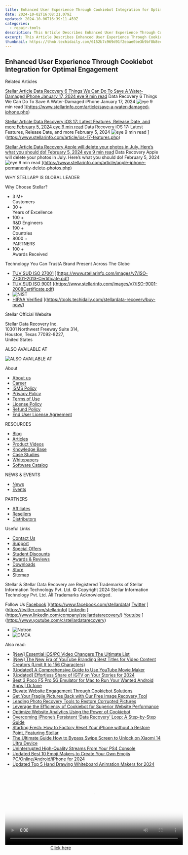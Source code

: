 ```yaml
---
title: Enhanced User Experience Through Cookiebot Integration for Optimal Engagement
date: 2024-10-02T16:08:21.079Z
updated: 2024-10-06T16:39:11.459Z
categories:
  - repair-tools
description: This Article Describes Enhanced User Experience Through Cookiebot Integration for Optimal Engagement
excerpt: This Article Describes Enhanced User Experience Through Cookiebot Integration for Optimal Engagement
thumbnail: https://thmb.techidaily.com/6152b7c969d91f2eaae0be3b9bf8b8ec86f6a4683a1dd9c2aefb366c737706ad.jpg
---
```


## Enhanced User Experience Through Cookiebot Integration for Optimal Engagement

Related Articles

[Stellar Article Data Recovery  6 Things We Can Do To Save A Water-Damaged iPhone January 17, 2024 eye 9 min read](https://www.stellarinfo.com/public/image/article/6-Things-We-Can-Do-To-Save-A-Water-Damaged-iPhone-1212.jpg) Data Recovery  6 Things We Can Do To Save A Water-Damaged iPhone January 17, 2024 ![eye](https://www.stellarinfo.com/public/newarticle/images/eye.png) 9 min read ](https://www.stellarinfo.com/article/save-a-water-damaged-iphone.php)

[Stellar Article Data Recovery  iOS 17: Latest Features, Release Date, and more February 5, 2024 eye 9 min read](https://www.stellarinfo.com/public/image/article/iOS-17-Latest-Features-Release-Date-&-More-1049.jpg) Data Recovery  iOS 17: Latest Features, Release Date, and more February 5, 2024 ![eye](https://www.stellarinfo.com/public/newarticle/images/eye.png) 9 min read ](https://www.stellarinfo.com/article/ios-17-features.php)

[Stellar Article Data Recovery  Apple will delete your photos in July. Here’s what you should do! February 5, 2024 eye 9 min read](https://www.stellarinfo.com/public/image/article/Apple-will-permanently-delete-your-photos-in-July-1040.jpg) Data Recovery  Apple will delete your photos in July. Here’s what you should do! February 5, 2024 ![eye](https://www.stellarinfo.com/public/newarticle/images/eye.png) 9 min read ](https://www.stellarinfo.com/article/apple-iphone-permanently-delete-photos.php)

 WHY STELLAR® IS GLOBAL LEADER

 Why Choose Stellar?

* 3  M+  
Customers
* 30 +  
Years of Excellence
* 100 +  
R&D Engineers
* 190 +  
Countries
* 8000 +  
PARTNERS
* 100 +  
Awards Received

 Technology You Can TrustA Brand Present Across The Globe

* [TUV SUD ISO 27001](https://www.stellarinfo.com/images/v7/tuv1.png) ](https://www.stellarinfo.com/images/v7/ISO-27001-2013-Certificate.pdf)
* [TUV SUD ISO 9001](https://www.stellarinfo.com/images/v7/tuv2.png) ](https://www.stellarinfo.com/images/v7/ISO-9001-2008Certificate.pdf)
* ![NIST](https://www.stellarinfo.com/images/v7/nist.png)
* [HIPAA Verified](https://www.stellarinfo.com/images/v7/hipa.png) ](https://tools.techidaily.com/stellardata-recovery/buy-now/)

 Stellar Official Website

 Stellar Data Recovery Inc.  
 10301 Northwest Freeway Suite 314,  
 Houston, Texas 77092-8227,  
 United States

 ALSO AVAILABLE AT

![ALSO AVAILABLE AT](https://www.stellarinfo.com/images/v7/Partners_logo_new.png)

 About

* [About us](https://tools.techidaily.com/stellardata-recovery/buy-now/)
* [Career](https://tools.techidaily.com/stellardata-recovery/buy-now/)
* [ISMS Policy](https://tools.techidaily.com/stellardata-recovery/buy-now/)
* [Privacy Policy](https://tools.techidaily.com/stellardata-recovery/buy-now/)
* [Terms of Use](https://tools.techidaily.com/stellardata-recovery/buy-now/)
* [License Policy](https://www.stellarinfo.com/software-licensing-usage.php)
* [Refund Policy](https://tools.techidaily.com/stellardata-recovery/buy-now/)
* [End User License Agreement](https://tools.techidaily.com/stellardata-recovery/buy-now/)

 RESOURCES

* [Blog](https://tools.techidaily.com/stellardata-recovery/buy-now/)
* [Articles](https://tools.techidaily.com/stellardata-recovery/buy-now/)
* [Product Videos](https://tools.techidaily.com/stellardata-recovery/buy-now/)
* [Knowledge Base](https://tools.techidaily.com/stellardata-recovery/buy-now/)
* [Case Studies](https://tools.techidaily.com/stellardata-recovery/buy-now/)
* [Whitepapers](https://tools.techidaily.com/stellardata-recovery/buy-now/)
* [Software Catalog](https://tools.techidaily.com/stellardata-recovery/buy-now/)

 NEWS & EVENTS

* [News](https://tools.techidaily.com/stellardata-recovery/buy-now/)
* [Events](https://www.stellarinfo.com/affiliate-summit/affiliate-summit.php)

 PARTNERS

* [Affiliates](https://tools.techidaily.com/stellardata-recovery/buy-now/)
* [Resellers](https://tools.techidaily.com/stellardata-recovery/buy-now/)
* [Distributors](https://tools.techidaily.com/stellardata-recovery/buy-now/)

 Useful Links

* [Contact Us](https://www.stellarinfo.com/contact/contact-us.php)
* [Support](https://tools.techidaily.com/stellardata-recovery/buy-now/)
* [Special Offers](https://tools.techidaily.com/stellardata-recovery/buy-now/)
* [Student Discounts](https://www.stellarinfo.com/student-discount/)
* [Awards & Reviews](https://tools.techidaily.com/stellardata-recovery/buy-now/)
* [Downloads](https://www.stellarinfo.com/download.php)
* [Store](https://tools.techidaily.com/stellardata-recovery/buy-now/)
* [Sitemap](https://www.stellarinfo.com/sitemap.php)

 Stellar & Stellar Data Recovery are Registered Trademarks of Stellar Information Technology Pvt. Ltd. © Copyright 2024 Stellar Information Technology Pvt. Ltd. All Trademarks Acknowledged.

Follow Us [Facebook](https://www.stellarinfo.com/Images/fb.png) ](https://www.facebook.com/stellardata) [Twitter](https://www.stellarinfo.com/Images/tw.png) ](https://twitter.com/stellarinfo) [Linkedin](https://www.stellarinfo.com/Images/in.png) ](https://www.linkedin.com/company/stellardatarecovery/) [Youtube](https://www.stellarinfo.com/newblacktheme/images/yt.png) ](https://www.youtube.com/c/stellardatarecovery)

* ![Notron](https://www.stellarinfo.com/images/v7/notron.png)
* ![DMCA](https://www.stellarinfo.com/images/v7/dmca.png)

<ins class="adsbygoogle"
     style="display:block"
     data-ad-format="autorelaxed"
     data-ad-client="ca-pub-7571918770474297"
     data-ad-slot="1223367746"></ins>

<ins class="adsbygoogle"
     style="display:block"
     data-ad-client="ca-pub-7571918770474297"
     data-ad-slot="8358498916"
     data-ad-format="auto"
     data-full-width-responsive="true"></ins>

<span class="atpl-alsoreadstyle">Also read:</span>
<div><ul>
<li><a href="https://vp-tips.techidaily.com/new-essential-iospc-video-changers-the-ultimate-list/"><u>[New] Essential iOS/PC Video Changers The Ultimate List</u></a></li>
<li><a href="https://youtube-blog.techidaily.com/he-new-era-of-youtube-branding-best-titles-for-video-content-creators-limit-it-to-156-characters/"><u>[New] The New Era of YouTube Branding Best Titles for Video Content Creators (Limit It to 156 Characters)</u></a></li>
<li><a href="https://facebook-video-share.techidaily.com/updated-a-comprehensive-guide-to-use-youtube-movie-maker/"><u>[Updated] A Comprehensive Guide to Use YouTube Movie Maker</u></a></li>
<li><a href="https://instagram-videos.techidaily.com/updated-effortless-share-of-igtv-on-your-stories-for-2024/"><u>[Updated] Effortless Share of IGTV on Your Stories for 2024</u></a></li>
<li><a href="https://screen-mirror.techidaily.com/best-3-poco-f5-pro-5g-emulator-for-mac-to-run-your-wanted-android-apps-drfone-by-drfone-android/"><u>Best 3 Poco F5 Pro 5G Emulator for Mac to Run Your Wanted Android Apps | Dr.fone</u></a></li>
<li><a href="https://data-safeguard.techidaily.com/elevate-website-engagement-through-cookiebot-solutions/"><u>Elevate Website Engagement Through Cookiebot Solutions</u></a></li>
<li><a href="https://data-safeguard.techidaily.com/get-your-fragile-pictures-back-with-our-free-image-recovery-tool/"><u>Get Your Fragile Pictures Back with Our Free Image Recovery Tool</u></a></li>
<li><a href="https://data-safeguard.techidaily.com/leading-photo-recovery-tools-to-restore-corrupted-pictures/"><u>Leading Photo Recovery Tools to Restore Corrupted Pictures</u></a></li>
<li><a href="https://data-safeguard.techidaily.com/leverage-the-efficiency-of-cookiebot-for-superior-website-performance/"><u>Leverage the Efficiency of Cookiebot for Superior Website Performance</u></a></li>
<li><a href="https://data-safeguard.techidaily.com/optimize-website-analytics-using-the-power-of-cookiebot/"><u>Optimize Website Analytics Using the Power of Cookiebot</u></a></li>
<li><a href="https://data-safeguard.techidaily.com/overcoming-iphones-persistent-data-recovery-loop-a-step-by-step-guide/"><u>Overcoming iPhone’s Persistent ‘Data Recovery’ Loop: A Step-by-Step Guide</u></a></li>
<li><a href="https://data-safeguard.techidaily.com/starting-fresh-how-to-factory-reset-your-iphone-without-a-restore-point-featuring-stellar/"><u>Starting Fresh: How to Factory Reset Your iPhone without a Restore Point, Featuring Stellar</u></a></li>
<li><a href="https://unlock-android.techidaily.com/the-ultimate-guide-how-to-bypass-swipe-screen-to-unlock-on-xiaomi-14-ultra-device-by-drfone-android/"><u>The Ultimate Guide How to Bypass Swipe Screen to Unlock on Xiaomi 14 Ultra Device</u></a></li>
<li><a href="https://techtrends.techidaily.com/uninterrupted-high-quality-streams-from-your-ps4-console/"><u>Uninterrupted High-Quality Streams From Your PS4 Console</u></a></li>
<li><a href="https://meme-emoji.techidaily.com/updated-best-10-emoji-makers-to-create-your-own-emojis-pconlineandroidiphone-for-2024/"><u>Updated Best 10 Emoji Makers to Create Your Own Emojis PC/Online/Android/iPhone for 2024</u></a></li>
<li><a href="https://smart-video-editing.techidaily.com/updated-top-5-hand-drawing-whiteboard-animation-makers-for-2024/"><u>Updated Top 5 Hand Drawing Whiteboard Animation Makers for 2024</u></a></li>
</ul></div>

<!-- affiliate ads begin -->
<span id="1982462">
					<video width="576" height="240" style="cursor:pointer"
           poster="//a.impactradius-go.com/display-clicktoplayimage/1982462.png"
           onclick="if(!this.playClicked){this.play();this.setAttribute('controls',true);this.playClicked=true;}">
	   <source src="//a.impactradius-go.com/display-ad/22993-1982462">
	   <img src="//a.impactradius-go.com/display-clicktoplayimage/1982462.png" style="border: none; height: 100%; width: 100%; object-fit: contain">
	</video>
	<div style="width:360px;text-align:center"><a href="javascript:window.open(decodeURIComponent('https%3A%2F%2Fhomestyler.sjv.io%2Fc%2F5597632%2F1982462%2F22993'), '_blank');void(0);">Click here</a></div>
</span>
<img height="0" width="0" src="https://imp.pxf.io/i/5597632/1982462/22993" style="position:absolute;visibility:hidden;" border="0" />
<!-- affiliate ads end -->

